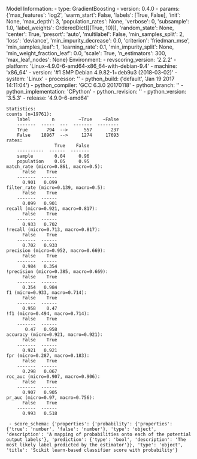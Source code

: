 Model Information:
	 - type: GradientBoosting
	 - version: 0.4.0
	 - params: {'max_features': 'log2', 'warm_start': False, 'labels': [True, False], 'init': None, 'max_depth': 3, 'population_rates': None, 'verbose': 0, 'subsample': 1.0, 'label_weights': OrderedDict([(True, 10)]), 'random_state': None, 'center': True, 'presort': 'auto', 'multilabel': False, 'min_samples_split': 2, 'loss': 'deviance', 'min_impurity_decrease': 0.0, 'criterion': 'friedman_mse', 'min_samples_leaf': 1, 'learning_rate': 0.1, 'min_impurity_split': None, 'min_weight_fraction_leaf': 0.0, 'scale': True, 'n_estimators': 300, 'max_leaf_nodes': None}
	Environment:
	 - revscoring_version: '2.2.2'
	 - platform: 'Linux-4.9.0-6-amd64-x86_64-with-debian-9.4'
	 - machine: 'x86_64'
	 - version: '#1 SMP Debian 4.9.82-1+deb9u3 (2018-03-02)'
	 - system: 'Linux'
	 - processor: ''
	 - python_build: ('default', 'Jan 19 2017 14:11:04')
	 - python_compiler: 'GCC 6.3.0 20170118'
	 - python_branch: ''
	 - python_implementation: 'CPython'
	 - python_revision: ''
	 - python_version: '3.5.3'
	 - release: '4.9.0-6-amd64'
	
	Statistics:
	counts (n=19761):
		label        n         ~True    ~False
		-------  -----  ---  -------  --------
		True       794  -->      557       237
		False    18967  -->     1274     17693
	rates:
		              True    False
		----------  ------  -------
		sample        0.04     0.96
		population    0.05     0.95
	match_rate (micro=0.861, macro=0.5):
		  False    True
		-------  ------
		  0.901   0.099
	filter_rate (micro=0.139, macro=0.5):
		  False    True
		-------  ------
		  0.099   0.901
	recall (micro=0.921, macro=0.817):
		  False    True
		-------  ------
		  0.933   0.702
	!recall (micro=0.713, macro=0.817):
		  False    True
		-------  ------
		  0.702   0.933
	precision (micro=0.952, macro=0.669):
		  False    True
		-------  ------
		  0.984   0.354
	!precision (micro=0.385, macro=0.669):
		  False    True
		-------  ------
		  0.354   0.984
	f1 (micro=0.933, macro=0.714):
		  False    True
		-------  ------
		  0.958    0.47
	!f1 (micro=0.494, macro=0.714):
		  False    True
		-------  ------
		   0.47   0.958
	accuracy (micro=0.921, macro=0.921):
		  False    True
		-------  ------
		  0.921   0.921
	fpr (micro=0.287, macro=0.183):
		  False    True
		-------  ------
		  0.298   0.067
	roc_auc (micro=0.907, macro=0.906):
		  False    True
		-------  ------
		  0.907   0.905
	pr_auc (micro=0.97, macro=0.756):
		  False    True
		-------  ------
		  0.993   0.518
	
	 - score_schema: {'properties': {'probability': {'properties': {'true': 'number', 'false': 'number'}, 'type': 'object', 'description': 'A mapping of probabilities onto each of the potential output labels'}, 'prediction': {'type': 'bool', 'description': 'The most likely label predicted by the estimator'}}, 'type': 'object', 'title': 'Scikit learn-based classifier score with probability'}

